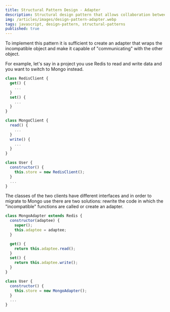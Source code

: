 ```yaml
---
title: Structural Pattern Design - Adapter
description: Structural design pattern that allows collaboration between objects with incompatible interfaces.
img: /articles/images/design-pattern-adapter.webp
tags: javascript, design-pattern, structural-patterns
published: true
---
```


To implement this pattern it is sufficient to create an adapter that wraps the incompatible object and make it capable of "communicating" with the other object.

For example, let's say in a project you use Redis to read and write data and you want to switch to Mongo instead.

```javascript
class RedisClient {
  get() {
    ...
  }
  set() {
    ...
  }
}

class MongoClient {
  read() {
    ...
  }
  write() {
    ...
  }
}

class User {
  constructor() {
    this.store = new RedisClient();
  }
  ...
}
```

The classes of the two clients have different interfaces and in order to migrate to Mongo use there are two solutions: rewrite the code in which the "incompatible" functions are called or create an adapter.

```javascript
class MongoAdapter extends Redis {
  constructor(adaptee) {
    super();
    this.adaptee = adaptee;
  }

  get() {
    return this.adaptee.read();
  }
  set() {
    return this.adaptee.write();
  }
}

class User {
  constructor() {
    this.store = new MongoAdapter();
  }
  ...
}
```
